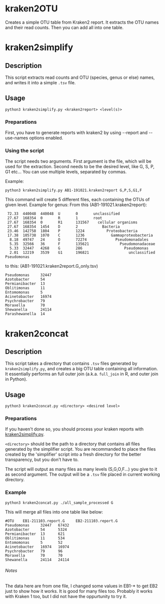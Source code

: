 # kraken2OTU

Creates a simple OTU table from Kraken2 report. It extracts the OTU names and their read counts. Then you can add all into one table.

# kraken2simplify

## Description

This script extracts read counts and OTU (species, genus or else) names, and writes it into a simple `.tsv` file.

## Usage

`python3 kraken2simplify.py <kraken2report> <level(s)>`

### Preparations

First, you have to generate reports with kraken2 by using --report and --use-names options enabled. 

### Using the script

The script needs two arguments. First argument is the file, which will be used for the extraction. Second needs to be the desired level, like G, S, P, G1 etc...
You can use multiple levels, separated by commas.

Example:

```
python3 kraken2simplify.py AB1-191021.kraken2report G,P,S,G1,F
```

This command will create 5 different files, each containing the OTUs of given level.
Example for genus:
From this (AB1-191021.kraken2report):

```
 72.33  440048  440048  U       0       unclassified
 27.67  168354  0       R       1       root
 27.67  168354  0       R1      131567    cellular organisms
 27.67  168354  1454    D       2           Bacteria
 23.46  142758  1804    P       1224          Proteobacteria
 17.38  105738  1070    C       1236            Gammaproteobacteria
  8.18  49747   24      O       72274             Pseudomonadales
  5.35  32566   36      F       135621              Pseudomonadaceae
  5.33  32447   4268    G       286                   Pseudomonas
  2.01  12219   3539    G1      196821                  unclassified Pseudomonas
```

  to this:
  (AB1-191021.kraken2report.G_only.tsv)

```
Pseudomonas     32447
Azotobacter     54
Permianibacter  13
Oblitimonas     11
Entomomonas     5
Acinetobacter   16974
Psychrobacter   79
Moraxella       70
Shewanella      24114
Parashewanella  14
```

# kraken2concat

## Description

This script takes a directory that contains `.tsv` files generated by `kraken2simplify.py`,
and creates a big OTU table containing all information.
It essentially performs an full outer join (a.k.a. `full_join` in R, and outer join in Python).

## Usage

`python3 kraken2concat.py <directory> <desired level>`

### Preparations

If you haven't done so, you should process your kraken reports with [kraken2simplify.py](#kraken2simplify).

`<directory>` should be the path to a directory that contains all files generated by the simplifier script.
You are recommanded to place the files created by the 'simplifier' script into a fresh directory for the better transparency,
but you don't have to.

The script will output as many files as many levels (S,G,O,F...) you give to it as second argument.
The output will be a `.tsv` file placed in current working directory.

### Example

`python3 kraken2concat.py ./all_sample_processed G`

This will merge all files into one table like below:

```
#OTU    EB1-211103.report.G     EB2-211103.report.G
Pseudomonas     32447   67432
Azotobacter     54      5324
Permianibacter  13      621
Oblitimonas     11      534
Entomomonas     5       52
Acinetobacter   16974   16974
Psychrobacter   79      96
Moraxella       70      70
Shewanella      24114   24114
```

###### Notes

The data here are from one file, I changed some values in EB1-* to get EB2 just to show how it works. It is good for many files too. Probably it works with Kraken 1 too, but I did not have the oppurtunity to try it.
